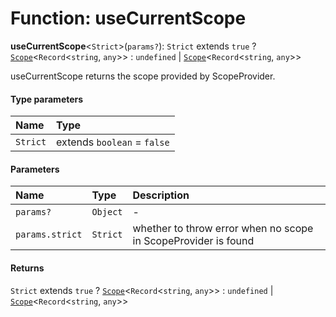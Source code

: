 # Function: useCurrentScope

**useCurrentScope**<`Strict`>(`params?`): `Strict` extends `true` ? [`Scope`](/auto-docs/fixed-layout-editor/classes/Scope.md)<`Record`<`string`, `any`>> : `undefined` | [`Scope`](/auto-docs/fixed-layout-editor/classes/Scope.md)<`Record`<`string`, `any`>>

useCurrentScope returns the scope provided by ScopeProvider.

#### Type parameters

| Name | Type |
| :------ | :------ |
| `Strict` | extends `boolean` = `false` |

#### Parameters

| Name | Type | Description |
| :------ | :------ | :------ |
| `params?` | `Object` | - |
| `params.strict` | `Strict` | whether to throw error when no scope in ScopeProvider is found |

#### Returns

`Strict` extends `true` ? [`Scope`](/auto-docs/fixed-layout-editor/classes/Scope.md)<`Record`<`string`, `any`>> : `undefined` | [`Scope`](/auto-docs/fixed-layout-editor/classes/Scope.md)<`Record`<`string`, `any`>>
